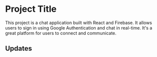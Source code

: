 # Project Title

This project is a chat application built with React and Firebase. It allows users to sign in using Google Authentication and chat in real-time. It's a great platform for users to connect and communicate.

## Updates
